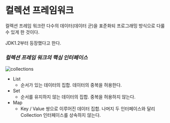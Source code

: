 # 컬렉션 프레임워크

컬렉션 프레임 워크란 다수의 데이터(데이터 군)을 표준화되 프로그래밍 방식으로 다룰 수 있게 한 것이다.

JDK1.2부터 등장했다고 한다.

### _컬렉션 프레임 워크의 핵심 인터페이스_

![collections](/resources/collections.jpg)

- List
  - 순서가 있는 데이터의 집합. 데이터의 중복을 허용한다.
- Set
  - 순서를 유지하지 않는 데이터의 집합. 중복을 허용하지 않는다.
- Map
  - Key / Value 쌍으로 이루어진 데이터 집합. 나머지 두 인터페이스와 달리 Collection 인터페이스를 상속하지 않는다.
